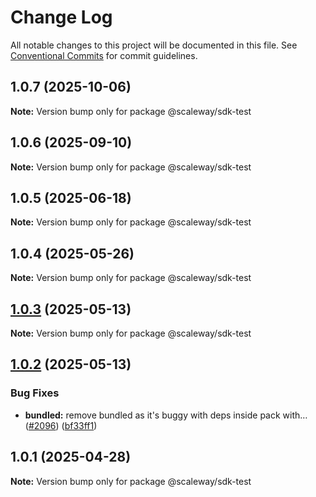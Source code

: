 # Change Log

All notable changes to this project will be documented in this file.
See [Conventional Commits](https://conventionalcommits.org) for commit guidelines.

## 1.0.7 (2025-10-06)

**Note:** Version bump only for package @scaleway/sdk-test

## 1.0.6 (2025-09-10)

**Note:** Version bump only for package @scaleway/sdk-test

## 1.0.5 (2025-06-18)

**Note:** Version bump only for package @scaleway/sdk-test

## 1.0.4 (2025-05-26)

**Note:** Version bump only for package @scaleway/sdk-test

## [1.0.3](https://github.com/scaleway/scaleway-sdk-js/compare/@scaleway/sdk-test@1.0.2...@scaleway/sdk-test@1.0.3) (2025-05-13)

**Note:** Version bump only for package @scaleway/sdk-test

## [1.0.2](https://github.com/scaleway/scaleway-sdk-js/compare/@scaleway/sdk-test@1.0.1...@scaleway/sdk-test@1.0.2) (2025-05-13)

### Bug Fixes

- **bundled:** remove bundled as it's buggy with deps inside pack with… ([#2096](https://github.com/scaleway/scaleway-sdk-js/issues/2096)) ([bf33ff1](https://github.com/scaleway/scaleway-sdk-js/commit/bf33ff1f9cdd951add94817dac27239c86ef5437))

## 1.0.1 (2025-04-28)

**Note:** Version bump only for package @scaleway/sdk-test
